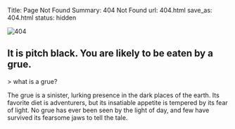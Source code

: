 Title: Page Not Found
Summary: 404 Not Found
url: 404.html
save_as: 404.html
status: hidden

![404]({filename}/static/general/404.jpg)

## It is pitch black. You are likely to be eaten by a grue.

<p>
> what is a grue?
</p>
<p>
The grue is a sinister, lurking presence in the dark places of the earth.
Its favorite diet is adventurers, but its insatiable appetite is tempered by its fear of light.
No grue has ever been seen by the light of day, and few have survived its fearsome jaws to tell the tale. </p>
